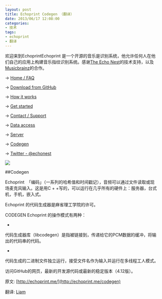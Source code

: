 ```yaml
---
layout: post
title: Echoprint Codegen （翻译）
date: 2013/06/17 12:08:00
categories:
- 技术
tags:
- echoprint
- 翻译
---
```


欢迎来到EchoprintEchoprint 是一个开源的音乐是识别系统，他允许任何人在他们自己的应用上构建音乐指纹识别系统。感谢[The Echo Nest](http://the.echonest.com/)的技术支持，以及[Musicbrainz](http://musicbrainz.org/)的合作。

→ [Home / FAQ](http://blog.naaln.com/2013/06/echoprint-home-faq-translations)

→ [Download from GitHub](http://github.com/echonest/)

→ [How it works](http://blog.naaln.com/2013/06/echoprint-how-it-works-translation)

→ [Get started](http://blog.naaln.com/2013/06/echoprint-get-started-translate)

→ [Contact / Support](http://echoprint.me/contact)

→ [Data access](http://blog.naaln.com/2013/06/echoprint-data-access-translation)

→ [Server](http://blog.naaln.com/2013/06/echoprint-server-translation)

→ [Codegen](http://blog.naaln.com/2013/06/echoprint-codegen-translation)

→ [Twitter - @echonest](http://twitter.com/echonest)

![](http://pics.naaln.com/blog/2019-05-14-123113.jpg-basicBlog)

##Codegen

Echoprint  「编码」（一系列的哈希值和时间戳记），音频可以通过文件读取或现场麦克风输入。这是用C + +写的，可以运行在几乎所有的硬件上：服务器，台式机，手机，嵌入式。

Echoprint 的代码生成器是麻省理工学院的许可。

CODEGEN Echoprint 的操作模式有两种：

-
代码生成器库（libcodegen）是指被链接到，传递给它的PCM数据的缓冲，将输出的代码串的代码。

-
代码生成的二进制文件独立运行，接受文件名作为输入并运行在多线程工人模式。

访问GitHub的网页，最新的开发源代码或最新的稳定版本（4.12版）。

原文: [http://echoprint.me/](http://echoprint.me/codegen)

翻译: [Liam](http://blog.naaln.com/2013/06/echoprint-codegen-translation)
